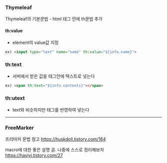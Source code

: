 ### Thymeleaf
Thymeleaf의 기본문법 - html 태그 안에 th문법 추가
#### th:value
 - element의 value값 지정
 ```html
 ex) <input type="text" name="name" th:value="${info.name}"> 
 ```
### th:text
 - 서버에서 받은 값을 태그안에 텍스트로 넣는다
 ```html
 ex) <span th:text="${info.contents}"></span>
 ```
### th:utext
 - text와 비슷하지만 태그를 반영하여 넣는다
---
### FreeMarker

프리마커 문법 참고
https://huskdoll.tistory.com/164

macro에 대한 좋은 설명 글. 나중에 스스로 정리해보자
https://haviyj.tistory.com/27   
